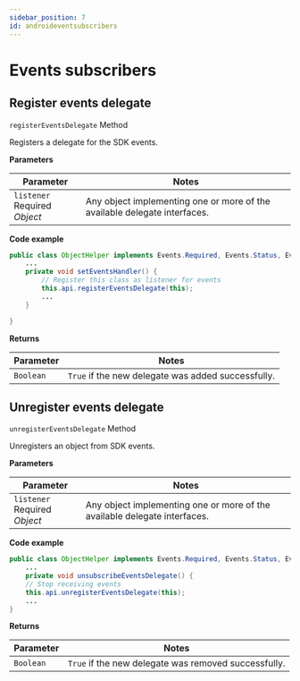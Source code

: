 ```yaml
---
sidebar_position: 7
id: androideventsubscribers
---
```



# Events subscribers

## Register events delegate

`registerEventsDelegate` <span class="badge badge--info">Method</span>

Registers a delegate for the SDK events.

**Parameters**

| Parameter      | Notes |
| ----------- | ----------- |
| `listener` <span class="badge badge--primary">Required</span> <br />*Object*    | Any object implementing one or more of the available delegate interfaces.|

**Code example**

```java
public class ObjectHelper implements Events.Required, Events.Status, Events.Log, Events.PendingResults, Events.TransactionStarted {
	...
	private void setEventsHandler() {
		// Register this class as listener for events
		this.api.registerEventsDelegate(this);
		...
	}

}
```

**Returns**

| Parameter      | Notes |
| ----------- | ----------- |
| `Boolean`| `True` if the new delegate was added successfully.|



## Unregister events delegate

`unregisterEventsDelegate` <span class="badge badge--info">Method</span>

Unregisters an object from SDK events.

**Parameters**

| Parameter      | Notes |
| ----------- | ----------- |
| `listener` <span class="badge badge--primary">Required</span> <br />*Object*     | Any object implementing one or more of the available delegate interfaces.|

**Code example**

```java
public class ObjectHelper implements Events.Required, Events.Status, Events.Log, Events.PendingResults, Events.TransactionStarted {
	...
	private void unsubscribeEventsDelegate() {
	// Stop receiving events
	this.api.unregisterEventsDelegate(this);
	...
}
```

**Returns**

| Parameter      | Notes |
| ----------- | ----------- |
| `Boolean`| `True` if the new delegate was removed successfully.|


